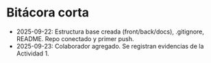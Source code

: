 # Bitácora corta

- 2025-09-22: Estructura base creada (front/back/docs), .gitignore, README. Repo conectado y primer push.
- 2025-09-23: Colaborador agregado. Se registran evidencias de la Actividad 1.